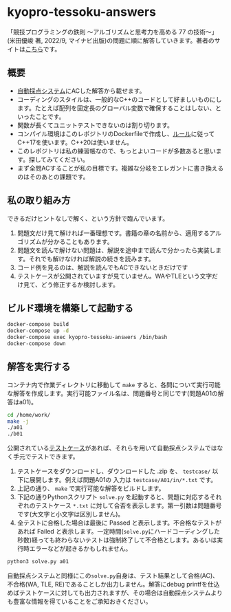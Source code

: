 # kyopro-tessoku-answers

「競技プログラミングの鉄則 ～アルゴリズムと思考力を高める 77 の技術～」(米田優峻 著, 2022/9, マイナビ出版)の問題に順に解答していきます。著者のサイトは[こちら](https://github.com/E869120/kyopro-tessoku)です。

## 概要

- [自動採点システム](https://atcoder.jp/contests/tessoku-book)にACした解答から載せます。
- コーディングのスタイルは、一般的なC++のコードとして好ましいものにします。たとえば配列を固定長のグローバル変数で確保することはしない、といったことです。
- 関数が長くてユニットテストできないのは割り切ります。
- コンパイル環境はこのレポジトリのDockerfileで作成し、[ルール](https://atcoder.jp/contests/APG4b/rules?lang=ja)に従ってC++17を使います。C++20は使いません。
- このレポジトリは私の練習帳なので、もっとよいコードが多数あると思います。探してみてください。
- まず全問ACすることが私の目標です。複雑な分岐をエレガントに書き換えるのはそのあとの課題です。

## 私の取り組み方

できるだけヒントなしで解く、という方針で臨んでいます。

1. 問題文だけ見て解ければ一番理想です。書籍の章の名前から、適用するアルゴリズムが分かることもあります。
1. 問題文を読んで解けない問題は、解説を途中まで読んで分かったら実装します。それでも解けなければ解説の続きを読みます。
1. コード例を見るのは、解説を読んでもACできないときだけです
1. テストケースが公開されていますが見ていません。WAやTLEという文字だけ見て、どう修正するか検討します。

## ビルド環境を構築して起動する

```bash
docker-compose build
docker-compose up -d
docker-compose exec kyopro-tessoku-answers /bin/bash
docker-compose down
```

## 解答を実行する

コンテナ内で作業ディレクトリに移動して `make` すると、各問について実行可能な解答を作成します。実行可能ファイル名は、問題番号と同じです(問題A01の解答はa01)。

```bash
cd /home/work/
make -j
./a01
./b01
```

公開されている[テストケース](https://atcoder.jp/contests/tessoku-book)があれば、それらを用いて自動採点システムではなく手元でテストできます。

1. テストケースをダウンロードし、ダウンロードした .zip を、 `testcase/` 以下に展開します。例えば問題A01の 入力は `testcase/A01/in/*.txt` です。
1. 上記の通り、 `make` で実行可能な解答をビルドします。
1. 下記の通りPythonスクリプト `solve.py` を起動すると、問題に対応するそれぞれのテストケース `*.txt` に対して合否を表示します。第一引数は問題番号です(大文字と小文字は区別しません)。
1. 全テストに合格した場合は最後に Passed と表示します。不合格なテストがあれば Failed と表示します。一定時間(`solve.py`にハードコーディングした秒数)経っても終わらないテストは強制終了して不合格とします。あるいは実行時エラーなどが起きるかもしれません。

```bash
python3 solve.py a01
```

自動採点システムと同様にこの`solve.py`自身は、テスト結果として合格(AC)、不合格(WA, TLE, RE)であることしか出力しません。解答にdebug printfを仕込めばテストケースに対しても出力されますが、その場合は自動採点システムよりも豊富な情報を得ていることをご承知おきください。
